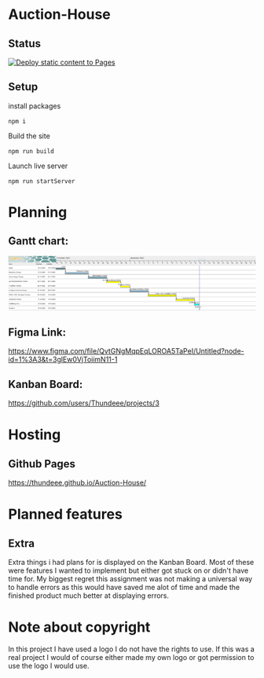 
# Auction-House

## Status
[![Deploy static content to Pages](https://github.com/Thundeee/Auction-House/actions/workflows/pages.yml/badge.svg)](https://github.com/Thundeee/Auction-House/actions/workflows/pages.yml)
  

## Setup

  

install packages

  

```
npm i
```

  

Build the site

  

```
npm run build
```

  

Launch live server

```
npm run startServer
```

# Planning
## Gantt chart:
![Gantt chart](./assets/readmeAssets/auctionHouse.jpg)
## Figma Link:
https://www.figma.com/file/QvtGNgMqpEqLOROA5TaPeI/Untitled?node-id=1%3A3&t=3glEw0VjToiimN11-1
## Kanban Board:
https://github.com/users/Thundeee/projects/3

# Hosting
## Github Pages
https://thundeee.github.io/Auction-House/

# Planned features
## Extra
Extra things i had plans for is displayed on the Kanban Board. Most of these were features I wanted to implement but either got stuck on or didn't have time for.
My biggest regret this assignment was not making a universal way to handle errors as this would have saved me alot of time and made the finished product much better at displaying errors.

# Note about copyright
In this project I have used a logo I do not have the rights to use. If this was a real project I would of course either made my own logo or got permission to use the logo I would use.